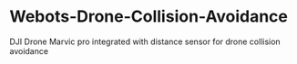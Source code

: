 # Webots-Drone-Collision-Avoidance
DJI Drone Marvic pro integrated with distance sensor for drone collision avoidance
